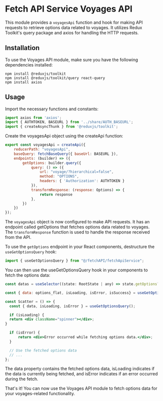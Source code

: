 # Fetch API Service Voyages API
This module provides a ```voyagesApi``` function and hook for making API requests to retrieve options data related to voyages. It utilizes Redux Toolkit's query package and axios for handling the HTTP requests.

## Installation
To use the Voyages API module, make sure you have the following dependencies installed:

```
npm install @reduxjs/toolkit
npm install @reduxjs/toolkit/query react-query
npm install axios

```

## Usage
Import the necessary functions and constants:

```jsx
import axios from 'axios';
import { AUTHTOKEN, BASEURL } from '../share/AUTH_BASEURL';
import { createAsyncThunk } from '@reduxjs/toolkit';
```

Create the voyagesApi object using the createApi function:

```jsx
export const voyagesApi = createApi({
    reducerPath: "voyagesApi",
    baseQuery: fetchBaseQuery({ baseUrl: BASEURL }),
    endpoints: (builder) => ({
        getOptions: builder.query({
            query: () => ({
                url: "voyage/?hierarchical=false",
                method: "OPTIONS",
                headers: { 'Authorization': AUTHTOKEN }
            }),
            transformResponse: (response: Options) => {
                return response
            },
        })
    })
});
```

The ```voyagesApi``` object is now configured to make API requests. It has an endpoint called getOptions that fetches options data related to voyages. The ``transformResponse`` function is used to handle the response received from the API.

To use the `getOptions` endpoint in your React components, destructure the `useGetOptionsQuery` hook:

```jsx 
import { useGetOptionsQuery } from "@/fetchAPI/fetchApiService";
```

You can then use the useGetOptionsQuery hook in your components to fetch the options data:

```jsx
const datas = useSelector((state: RootState | any) => state.getOptions?.value);

const { data: options_flat, isLoading, isError, isSuccess} = useGetOptionsQuery(datas);
  ```

   
  ```jsx 
  const Scatter = () => {
    const { data, isLoading, isError } = useGetOptionsQuery();

    if (isLoading) {
    return <div className="spinner"></div>;
  }

    if (isError) {
        return <div>Error occurred while fetching options data.</div>;
    }

    // Use the fetched options data
    // ...
};
```
The data property contains the fetched options data, isLoading indicates if the data is currently being fetched, and isError indicates if an error occurred during the fetch.

That's it! You can now use the Voyages API module to fetch options data for your voyages-related functionality.